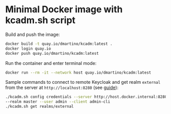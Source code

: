 # Minimal Docker image with kcadm.sh script

Build and push the image:
```bash
docker build -t quay.io/dmartino/kcadm:latest .
docker login quay.io
docker push quay.io/dmartino/kcadm:latest
```

Run the container and enter terminal mode:
```bash
docker run --rm -it --network host quay.io/dmartino/kcadm:latest
```

Sample commands to connect to remote Keycloak and get realm `external` from the server at `http://localhost:8280` (see [guide](https://www.keycloak.org/docs/latest/server_admin/#using-the-admin-cli)):
```bash
./kcadm.sh config credentials --server http://host.docker.internal:8280 \
--realm master --user admin --client admin-cli
./kcadm.sh get realms/external
```